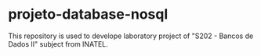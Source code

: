 # projeto-database-nosql
This repository is used to develope laboratory project of "S202 - Bancos de Dados II" subject from INATEL.
